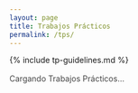 ```yaml
---
layout: page
title: Trabajos Prácticos
permalink: /tps/
---
```


<div class="tps-page">
  {% include tp-guidelines.md %}

  <div id="tps-status" class="small text-dim" style="margin:1rem 0;opacity:.8">Cargando Trabajos Prácticos…</div>
  <div id="tps-list" class="tps-list"></div>
</div>

<script>
  window.TPS_CONFIG = {
    jsonUrl: "https://script.google.com/macros/s/AKfycbyj-wGGjtdzh_41BjqJJLAGYH7IDPrEhIUGGBQh59IY0YBCO1jGukCa9_KORALgr2mpbg/exec?type=json"
  };
</script>

<link rel="stylesheet" href="{{ '/assets/css/tps.css' | relative_url }}">
<script src="{{ '/assets/js/tps.js' | relative_url }}"></script>
